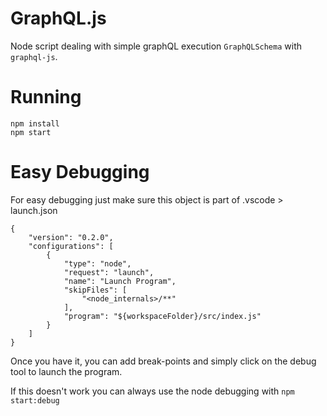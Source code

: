 # GraphQL.js

Node script dealing with simple graphQL execution `GraphQLSchema` with `graphql-js`.

# Running

```
npm install
npm start
```

# Easy Debugging

For easy debugging just make sure this object is part of .vscode > launch.json

```
{
    "version": "0.2.0",
    "configurations": [
        {
            "type": "node",
            "request": "launch",
            "name": "Launch Program",
            "skipFiles": [
                "<node_internals>/**"
            ],
            "program": "${workspaceFolder}/src/index.js"
        }
    ]
}
```

Once you have it, you can add break-points and simply click on the debug tool to launch the program.

If this doesn't work you can always use the node debugging with ```npm start:debug```
